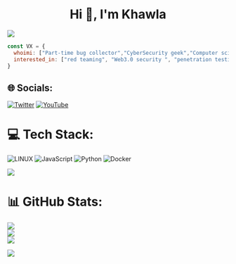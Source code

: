 <h1 align="center">Hi 💫, I'm Khawla</h1>
<img src="https://github.com/cybersoldiervx/cybersoldiervx/assets/139021578/126efc26-8a3c-4f41-bfef-d5492b09b6e6">

```javascript
const VX = {
  whoimi: ["Part-time bug collector","CyberSecurity geek","Computer science student","Backend Developer"],
  interested_in: ["red teaming", "Web3.0 security ", "penetration testing"] "
}
```
## 🌐 Socials:
[![Twitter](https://img.shields.io/badge/Twitter-%231DA1F2.svg?logo=Twitter&logoColor=white)](https://twitter.com/@cybersoldiervx) [![YouTube](https://img.shields.io/badge/YouTube-%23FF0000.svg?logo=YouTube&logoColor=white)](https://youtube.com/@cybersoldiervx) 

# 💻 Tech Stack:
![LINUX](https://img.shields.io/badge/Linux-FCC624?style=for-the-badge&logo=linux&logoColor=black) ![JavaScript](https://img.shields.io/badge/javascript-%23323330.svg?style=for-the-badge&logo=javascript&logoColor=%23F7DF1E) ![Python](https://img.shields.io/badge/python-3670A0?style=for-the-badge&logo=python&logoColor=ffdd54) ![Docker](https://img.shields.io/badge/docker-%230db7ed.svg?style=for-the-badge&logo=docker&logoColor=white)

<img src="https://github.com/cybersoldiervx/cybersoldiervx/assets/139021578/2f2bb4dc-7d6d-40a2-b742-6c4e19b061bd">


# 📊 GitHub Stats:
![](https://github-readme-stats.vercel.app/api?username=cybersoldiervx&theme=gotham&hide_border=false&include_all_commits=false&count_private=false)<br/>
![](https://github-readme-streak-stats.herokuapp.com/?user=cybersoldiervx&theme=gotham&hide_border=false)<br/>
![](https://github-readme-stats.vercel.app/api/top-langs/?username=cybersoldiervx&theme=gotham&hide_border=false&include_all_commits=false&count_private=false&layout=compact)

<!-- Proudly created with GPRM ( https://gprm.itsvg.in ) -->
<img src="https://github.com/cybersoldiervx/cybersoldiervx/assets/139021578/bde4f327-5143-41ef-bbd1-f1a27f74e512">

